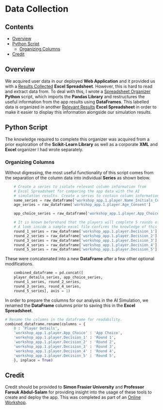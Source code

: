 # Data Collection

## Contents
* [Overview](#Overview)
* [Python Script](#Python-Script)
    * [Organizing Columns](#Organizing-Columns)
* [Credit](#Credit)

## Overview
We acquired user data in our deployed <b>Web Application</b> and it provided us with a <a href = "Results_Collected.xlsx">Results Collected</a> <b>Excel Spreadsheet</b>. However, this is hard to read and extract data from. To deal with this, I wrote a <a href = "spreadsheet_organizer.py">Spreadsheet Organizer</a> <b>Python</b> script, which imports the <b>Pandas Library</b> and restructures the useful information from the app results using <b>DataFrames</b>. This labelled data is organized in another <a href = "Relevant_Results.py">Relevant Results</a> <b>Excel Spreadsheet</b> in order to make it easier to display this information alongside our simulation results.

## Python Script 
The knowledge required to complete this organizer was acquired from a prior exploration of the <b>Scikit-Learn Library</b> as well as a corporate <b>XML</b> and <b>Excel</b> organizer I had wrote separately.</br>

### Organizing Columns
Without digressing, the most useful functionality of this script comes from the separation of the column data into individual <b>Series</b> as shown below. 
```python
    # Create a series to isolate relevant column information from 
    # Excel Spreadsheet for comparing the app data with the AI 
    # simulation results. Create a series to contain column information.
    name_series = raw_dataframe['workshop_app.1.player.Name_Initials_Consent']
    age_series = raw_dataframe['workshop_app.1.player.Age_Consent']

    app_choice_series = raw_dataframe['workshop_app.1.player.App_Choice']

    # It is known beforehand that the players will complete 5 rounds of the questionnaire.
    # A look inside a sample excel file confirms the knowledge of this information.
    round_1_series = raw_dataframe['workshop_app.1.player.Decision_1']
    round_2_series = raw_dataframe['workshop_app.1.player.Decision_2']
    round_3_series = raw_dataframe['workshop_app.1.player.Decision_3']
    round_4_series = raw_dataframe['workshop_app.1.player.Decision_4']
    round_5_series = raw_dataframe['workshop_app.1.player.Decision_5']
```

These were concatenated into a new <b>DataFrame</b> after a few other optional modifications.
```python
    combined_dataframe = pd.concat([
    player_details_series, app_choice_series, 
    round_1_series, round_2_series, 
    round_3_series, round_4_series, 
    round_5_series], axis = 1)
```

In order to prepare the columns for our analysis in the AI Simulation, we renamed the <b>DataFrame</b> columns 
prior to saving this in the <b>Excel Spreadsheet</b>.
```python
# Rename the columns in the dataframe for readability.
combined_dataframe.rename(columns = {
    0 : 'Player Details',
    'workshop_app.1.player.App_Choice' : 'App Choice',
    'workshop_app.1.player.Decision_1' : 'Round 1', 
    'workshop_app.1.player.Decision_2' : 'Round 2', 
    'workshop_app.1.player.Decision_3' : 'Round 3', 
    'workshop_app.1.player.Decision_4' : 'Round 4', 
    'workshop_app.1.player.Decision_5' : 'Round 5', 
    }, inplace = True)
```

## Credit
Credit should be provided to <b>Simon Frasier University</b> and <b>Professor Farouk Abdul-Salam</b> for providing
insight into the usage of these tools to create and deploy the app. This was completed as part of an 
<a href = "https://sites.google.com/view/farouk-abdul-salam/my-teaching-workshop/workshop?authuser=0">Online Workshop</a>.